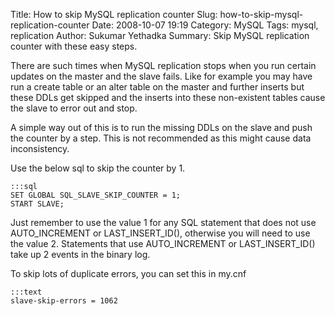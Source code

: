 Title: How to skip MySQL replication counter
Slug: how-to-skip-mysql-replication-counter
Date: 2008-10-07 19:19
Category: MySQL
Tags: mysql, replication
Author: Sukumar Yethadka
Summary: Skip MySQL replication counter with these easy steps.

There are such times when MySQL replication stops when you run certain updates
on the master and the slave fails. Like for example you may have run a create
table or an alter table on the master and further inserts but these DDLs get
skipped and the inserts into these non-existent tables cause the slave to
error out and stop.

A simple way out of this is to run the missing DDLs on the slave and push the
counter by a step. This is not recommended as this might cause data
inconsistency.

Use the below sql to skip the counter by 1.

    :::sql
    SET GLOBAL SQL_SLAVE_SKIP_COUNTER = 1;
    START SLAVE;

Just remember to use the value 1 for any SQL statement that does not use
AUTO_INCREMENT or LAST_INSERT_ID(), otherwise you will need to use the value
2. Statements that use AUTO_INCREMENT or LAST_INSERT_ID() take up 2 events in
the binary log.

To skip lots of duplicate errors, you can set this in my.cnf

    :::text
    slave-skip-errors = 1062
